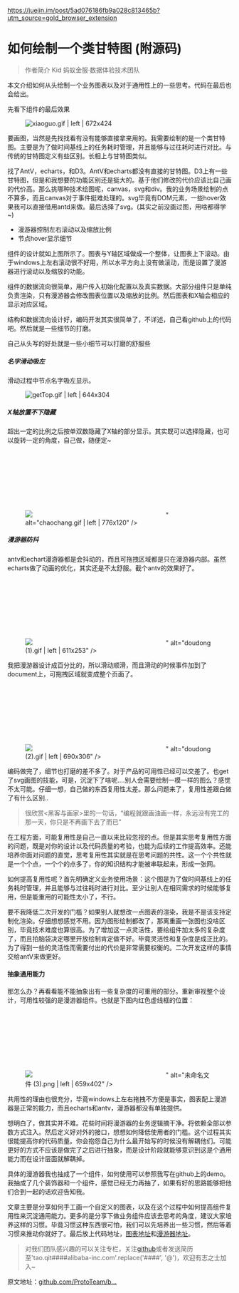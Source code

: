 <a href="https://juejin.im/post/5ad076186fb9a028c813465b?utm_source=gold_browser_extension">https://juejin.im/post/5ad076186fb9a028c813465b?utm_source=gold_browser_extension</a><div id="articleHeader"><h1>如何绘制一个类甘特图 (附源码)</h1></div><blockquote>
<p>作者简介 Kid 蚂蚁金服·数据体验技术团队</p>
</blockquote>
<p>本文介绍如何从头绘制一个业务图表以及对于通用性上的一些思考。代码在最后也会给出。</p>

<p>先看下组件的最后效果</p><figure><div class="readableLargeImageContainer"><img src="https://user-gold-cdn.xitu.io/2018/4/13/162be4d3397ccca5?imageslim" alt="xiaoguo.gif | left | 672x424" /></div></figure><p>要画图，当然是先找找看有没有能够直接拿来用的。我需要绘制的是一个类甘特图。主要是为了做时间基线上的任务耗时管理，并且能够与过往耗时进行对比。与传统的甘特图定义有些区别。长相上与甘特图类似。</p>
<p>找了AntV，echarts，和D3。AntV和echarts都没有直接的甘特图。D3上有一些甘特图，但是和我想要的功能区别还是挺大的。基于他们修改的代价应该比自己画的代价高。那么挑哪种技术绘图呢，canvas，svg和div。我的业务场景绘制的点不算多，而且canvas对于事件挺难处理的。svg毕竟有DOM元素，一些hover效果我可以直接借用antd来做。最后选择了svg。(其实之前没画过图，用啥都得学~)</p>

<ul>


<li>漫游器控制左右滚动以及缩放比例</li>
<li>节点hover显示细节</li>
</ul>


<p>组件的设计就如上图所示了。图表与Y轴区域做成一个整体，让图表上下滚动。由于windows上左右滚动很不好用，所以水平方向上没有做滚动，而是设置了漫游器进行滚动以及缩放的功能。</p>

<p>组件的数据流向很简单，用户传入初始化配置以及真实数据。大部分组件只是单纯负责渲染，只有漫游器会修改图表位置以及缩放的比例。然后图表和X轴会相应的显示对应区域。</p>
<p>结构和数据流向设计好，编码开发其实很简单了，不详述，自己看github上的代码吧。然后就是一些细节的打磨。</p>

<p>自己从头写的好处就是一些小细节可以打磨的舒服些</p>
<h5>名字滑动吸左</h5>
<p>滑动过程中节点名字吸左显示。</p><figure><div class="readableLargeImageContainer"><img src="https://user-gold-cdn.xitu.io/2018/4/13/162be4d33cabd300?imageslim" alt="getTop.gif | left | 644x304" /></div></figure><h5>X轴放置不下隐藏</h5>
<p>超出一定的比例之后按单双数隐藏了X轴的部分显示。其实既可以选择隐藏，也可以旋转一定的角度，自己做，随便定~</p><figure><div class="readableLargeImageContainer"><img src="data:image/svg+xml;utf8,<?xml version="1.0"?><svg xmlns="http://www.w3.org/2000/svg" version="1.1"  ></svg>" alt="chaochang.gif | left | 776x120" /></div></figure><h5>漫游器防抖</h5>
<p>antv和echart漫游器都是会抖动的，而且可拖拽区域都是只在漫游器内部。虽然echarts做了动画的优化，其实还是不太舒服。截个antv的效果好了。</p><figure><div class="readableLargeImageContainer"><img src="data:image/svg+xml;utf8,<?xml version="1.0"?><svg xmlns="http://www.w3.org/2000/svg" version="1.1"  ></svg>" alt="doudong (1).gif | left | 611x253" /></div></figure><p>我把漫游器设计成百分比的，所以滑动顺滑，而且滑动的时候事件加到了document上，可拖拽区域就变成整个页面了。</p><figure><div class="readableLargeImageContainer"><img src="data:image/svg+xml;utf8,<?xml version="1.0"?><svg xmlns="http://www.w3.org/2000/svg" version="1.1"  ></svg>" alt="doudong (2).gif | left | 690x306" /></div></figure><p>编码做完了，细节也打磨的差不多了。对于产品的可用性已经可以交差了。也get了svg画图的技能，可是，沉淀下了啥呢....别人会需要绘制一模一样的图么？感觉不太可能。仔细一想，自己做的东西复用性太差。那么问题来了，复用性差跟白做了有什么区别..</p>
<blockquote>
<p>很欣赏&lt;黑客与画家&gt;里的一句话，“编程就跟画油画一样，永远没有完工的那一天，你只是不再画下去了而已”</p>
</blockquote>

<p>在工程方面，可能复用性是自己一直以来比较忽视的点。但是其实思考复用性方面的问题，既是对你的设计以及代码质量的考验，也能为后续的工作提高效率。还能培养你面对问题的直觉，思考复用性其实就是在思考问题的共性。这一个个共性就是一个个点，一个个的点多了，你的知识结构才能被串联起来，形成一张网。</p>

<p>如何提高复用性呢？首先明确定义业务使用场景：这个图是为了做时间基线上的任务耗时管理，并且能够与过往耗时进行对比。至少让别人在相同需求的时候能够复用，但是能重用的可能性太小了，不行。</p>

<p>要不我降低二次开发的门槛？如果别人就想改一点图表的渲染，我是不是该支持定制化渲染。仔细想想感觉不用。因为图形绘制都改了，那离重画一张图也没啥区别，毕竟技术难度也算很高。为了增加这一点灵活性，要给组件加太多的复杂度了，而且拍脑袋决定哪里开放绘制肯定做不好。毕竟灵活性和复杂度是成正比的。为了得到一些的灵活性而需要付出的代价是非常需要权衡的。二次开发这样的事情交给antV来做更好。</p>
<h4>抽象通用能力</h4>
<p>那怎么办？再看看能不能抽象出有一些复杂度的可重用的部分。重新审视整个设计，可用性较强的是漫游器组件。也就是下图内红色虚线框的位置：</p><figure><div class="readableLargeImageContainer"><img src="data:image/svg+xml;utf8,<?xml version="1.0"?><svg xmlns="http://www.w3.org/2000/svg" version="1.1"  ></svg>" alt="未命名文件 (3).png | left | 659x402" /></div></figure><p>共用性的理由也很充分，毕竟windows上左右拖拽不方便是事实，图表配上漫游器是正常的能力，而且echarts和antv，漫游器都没有单独提供。</p>
<p>想明白了，做其实并不难。花些时间将漫游器的业务逻辑摘干净。将依赖全部以参数方式注入。然后定义好对外的接口，想想如何降低使用者的门槛。这个过程其实很能提高你的代码质量。你会抱怨自己为什么最开始写的时候没有解耦他们。可能更好的方式不应该是做完了之后进行抽象，而是设计阶段就能够意识到这是个通用能力而在设计层面就解耦掉。</p>
<p>具体的漫游器我也抽成了一个组件，如何使用可以参照我写在github上的demo。我抽成了几个装饰器和一个组件，感觉已经无力再抽了，如果有好的思路能够把他们合到一起的话欢迎告知我。</p>

<p>文章主要是分享如何手工画一个自定义的图表，以及在这个过程中如何提高组件复用性来沉淀通用能力。更多的是分享下做业务组件应该去思考的角度，建议大家培养这样的习惯。毕竟习惯这种东西很可怕，我们可以先培养出一些习惯，然后等着习惯来推动你就好了。最后放上代码地址，<a href="https://link.juejin.im?target=https%3A%2F%2Fgithub.com%2FProtoTeam%2Ftime-gantt" target="_blank">图表地址</a>和<a href="https://link.juejin.im?target=https%3A%2F%2Fgithub.com%2FProtoTeam%2Frc-chart-slider" target="_blank">漫游器地址</a>。</p>
<blockquote>
<p>对我们团队感兴趣的可以关注专栏，关注<a href="https://link.juejin.im?target=https%3A%2F%2Fgithub.com%2FProtoTeam%2Fblog" target="_blank">github</a>或者发送简历至'tao.qit####alibaba-inc.com'.replace('####', '@')，欢迎有志之士加入~</p>
</blockquote>
<p>原文地址：<a href="https://link.juejin.im?target=https%3A%2F%2Fgithub.com%2FProtoTeam%2Fblog%2Fblob%2Fmaster%2F201804%2F2.md" target="_blank">github.com/ProtoTeam/b…</a></p>
